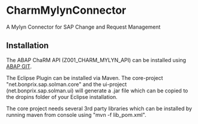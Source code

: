 # CharmMylynConnector
A Mylyn Connector for SAP Change and Request Management

## Installation
The ABAP ChaRM API (Z001_CHARM_MYLYN_API) can be installed using [ABAP GIT](https://github.com/larshp/abapGit).

The Eclipse Plugin can be installed via Maven. The core-project "net.bonprix.sap.solman.core" and the ui-project (net.bonprix.sap.solman.ui) will generate a .jar file which can be copied to the dropins folder of your Eclipse installation.

The core project needs several 3rd party libraries which can be installed by running maven from console using "mvn -f lib_pom.xml".

